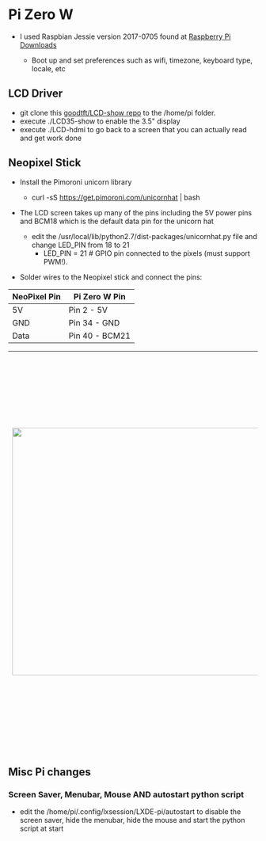 # Pi Zero W

- I used Raspbian Jessie version 2017-0705 found at [Raspberry Pi Downloads](https://www.raspberrypi.org/downloads/raspbian)

	- Boot up and set preferences such as wifi, timezone, keyboard type, locale, etc

## LCD Driver

- git clone this [goodtft/LCD-show repo](https://github.com/goodtft/LCD-show) to the /home/pi folder.
- execute ./LCD35-show to enable the 3.5" display
- execute ./LCD-hdmi to go back to a screen that you can actually read and get work done

## Neopixel Stick

- Install the Pimoroni unicorn library
    - curl -sS https://get.pimoroni.com/unicornhat | bash

- The LCD screen takes up many of the pins including the 5V power pins and BCM18 which is the default data pin for the unicorn hat
    - edit the /usr/local/lib/python2.7/dist-packages/unicornhat.py file and change LED_PIN from 18 to 21
        - LED_PIN        = 21      # GPIO pin connected to the pixels (must support PWM!).

- Solder wires to the Neopixel stick and connect the pins:

| NeoPixel Pin | Pi Zero W Pin |
| --- | --- |
| 5V | Pin 2 - 5V |
| GND | Pin 34 - GND |
| Data | Pin 40 - BCM21 |


 | <img src="https://github.com/lizard43/getoffmylawn/blob/master/images/NeoPixel-Stick.jpg" width="500" /> | <img src="https://github.com/lizard43/getoffmylawn/blob/master/images/Raspberry-Pi-GPIO.2.png" width="800" /> |
|-|-|

## Misc Pi changes

### Screen Saver, Menubar, Mouse AND autostart python script

- edit the /home/pi/.config/lxsession/LXDE-pi/autostart to disable the screen saver, hide the menubar, hide the mouse and start the python script at start

